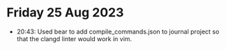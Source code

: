 # Friday 25 Aug 2023

- 20:43: Used bear to add compile_commands.json to journal project so that the clangd linter would work in vim.
